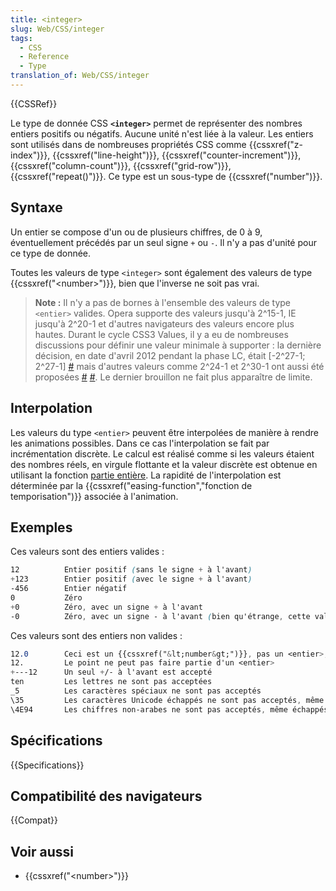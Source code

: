 ```yaml
---
title: <integer>
slug: Web/CSS/integer
tags:
  - CSS
  - Reference
  - Type
translation_of: Web/CSS/integer
---
```


{{CSSRef}}

Le type de donnée CSS **`<integer>`** permet de représenter des nombres entiers positifs ou négatifs. Aucune unité n'est liée à la valeur. Les entiers sont utilisés dans de nombreuses propriétés CSS comme {{cssxref("z-index")}}, {{cssxref("line-height")}}, {{cssxref("counter-increment")}}, {{cssxref("column-count")}}, {{cssxref("grid-row")}}, {{cssxref("repeat()")}}. Ce type est un sous-type de {{cssxref("number")}}.

## Syntaxe

Un entier se compose d'un ou de plusieurs chiffres, de 0 à 9, éventuellement précédés par un seul signe `+` ou `-`. Il n'y a pas d'unité pour ce type de donnée.

Toutes les valeurs de type `<integer>` sont également des valeurs de type {{cssxref("&lt;number&gt;")}}, bien que l'inverse ne soit pas vrai.

> **Note :** Il n'y a pas de bornes à l'ensemble des valeurs de type `<entier>` valides. Opera supporte des valeurs jusqu'à 2^15-1, IE jusqu'à 2^20-1 et d'autres navigateurs des valeurs encore plus hautes. Durant le cycle CSS3 Values, il y a eu de nombreuses discussions pour définir une valeur minimale à supporter : la dernière décision, en date d'avril 2012 pendant la phase LC, était \[-2^27-1; 2^27-1] [#](https://lists.w3.org/Archives/Public/www-style/2012Apr/0633.html) mais d'autres valeurs comme 2^24-1 et 2^30-1 ont aussi été proposées [#](https://lists.w3.org/Archives/Public/www-style/2012Apr/0530.html) [#](https://lists.w3.org/Archives/Public/www-style/2012Apr/0530.html). Le dernier brouillon ne fait plus apparaître de limite.

## Interpolation

Les valeurs du type `<entier>` peuvent être interpolées de manière à rendre les animations possibles. Dans ce cas l'interpolation se fait par incrémentation discrète. Le calcul est réalisé comme si les valeurs étaient des nombres réels, en virgule flottante et la valeur discrète est obtenue en utilisant la fonction [partie entière](https://fr.wikipedia.org/wiki/Partie_entière_et_partie_fractionnaire#Fonction_partie_enti.C3.A8re). La rapidité de l'interpolation est déterminée par la {{cssxref("easing-function","fonction de temporisation")}} associée à l'animation.

## Exemples

Ces valeurs sont des entiers valides :

```css
12          Entier positif (sans le signe + à l'avant)
+123        Entier positif (avec le signe + à l'avant)
-456        Entier négatif
0           Zéro
+0          Zéro, avec un signe + à l'avant
-0          Zéro, avec un signe - à l'avant (bien qu'étrange, cette valeur est acceptée)
```

Ces valeurs sont des entiers non valides :

```css example-bad
12.0        Ceci est un {{cssxref("&lt;number&gt;")}}, pas un <entier>, bien qu'il représente un entier
12.         Le point ne peut pas faire partie d'un <entier>
+---12      Un seul +/- à l'avant est accepté
ten         Les lettres ne sont pas acceptées
_5          Les caractères spéciaux ne sont pas acceptés
\35         Les caractères Unicode échappés ne sont pas acceptés, même s'ils sont un entier (ici : 5)
\4E94       Les chiffres non-arabes ne sont pas acceptés, même échappés (ici : le 5 japonais, 五)
```

## Spécifications

{{Specifications}}

## Compatibilité des navigateurs

{{Compat}}

## Voir aussi

- {{cssxref("&lt;number&gt;")}}
